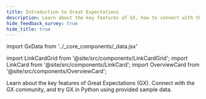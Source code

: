```yaml
---
title: Introduction to Great Expectations
description: Learn about the key features of GX, how to connect with the GX community, and try GX in Python.
hide_feedback_survey: true
hide_title: true
---
```

import GxData from '../_core_components/_data.jsx'

import LinkCardGrid from '@site/src/components/LinkCardGrid';
import LinkCard from '@site/src/components/LinkCard';
import OverviewCard from '@site/src/components/OverviewCard';

<OverviewCard title={frontMatter.title}>
  Learn about the key features of Great Expectations (GX).  Connect with the GX community, and try GX in Python using provided sample data.
</OverviewCard>

<LinkCardGrid>

  <LinkCard 
    topIcon 
    label="About GX"
    description="Learn about the key features of GX."
    to="/core/introduction/about_gx" 
    icon="/img/expectation_icon.svg" 
  />

  <LinkCard 
    topIcon 
    label="Try GX"
    description="Set up a local GX deployment and give it a test run using sample data."
    to="/core/introduction/try_gx" 
    icon="/img/expectation_icon.svg" 
  />

  <LinkCard 
      topIcon 
      label="Community resources"
      description="Learn how to connect with the GX community, where to ask questions about GX, and how to contribute to the GX open source code and documentation."
      to="/core/introduction/community_resources" 
      icon="/img/expectation_icon.svg"
  />

</LinkCardGrid>